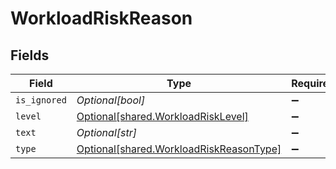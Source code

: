 # WorkloadRiskReason


## Fields

| Field                                                                                    | Type                                                                                     | Required                                                                                 | Description                                                                              |
| ---------------------------------------------------------------------------------------- | ---------------------------------------------------------------------------------------- | ---------------------------------------------------------------------------------------- | ---------------------------------------------------------------------------------------- |
| `is_ignored`                                                                             | *Optional[bool]*                                                                         | :heavy_minus_sign:                                                                       | N/A                                                                                      |
| `level`                                                                                  | [Optional[shared.WorkloadRiskLevel]](../../models/shared/workloadrisklevel.md)           | :heavy_minus_sign:                                                                       | N/A                                                                                      |
| `text`                                                                                   | *Optional[str]*                                                                          | :heavy_minus_sign:                                                                       | N/A                                                                                      |
| `type`                                                                                   | [Optional[shared.WorkloadRiskReasonType]](../../models/shared/workloadriskreasontype.md) | :heavy_minus_sign:                                                                       | N/A                                                                                      |